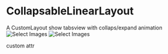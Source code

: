 # CollapsableLinearLayout
A CustomLayout show tabsview with collaps/expand animation
![Select Images](https://github.com/xufan/CollapsableLinearLayout/blob/master/screenshots/device-2015-08-24-180709.png)
![Select Images](https://github.com/xufan/CollapsableLinearLayout/blob/master/screenshots/device-2015-08-24-180832.png)

custom attr
        <attr name="horizontalSpacing" format="dimension" />
        <attr name="verticalSpacing" format="dimension" />
        <attr name="backgroundColor" format="reference" />
        <attr name="layoutColor" format="color" />
        <attr name="radius" format="float" />
        <attr name="layoutBorderSize" format="float" />
        <attr name="layoutBorderColor" format="color" />
        <attr name="layoutColorPress" format="color" />
        <attr name="deleteIndicatorColor" format="color" />
        <attr name="textColor" format="color" />
        <attr name="textSize" format="dimension" />
        <attr name="collapsNum" format="integer" />
        <attr name="lineMargin" format="dimension" />
        <attr name="tagMargin" format="dimension" />
        <attr name="textPaddingLeft" format="dimension" />
        <attr name="textPaddingRight" format="dimension" />
        <attr name="textPaddingTop" format="dimension" />
        <attr name="textPaddingBottom" format="dimension" />
